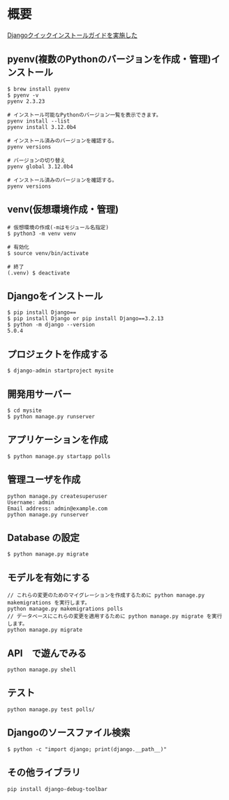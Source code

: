 # 概要
[Djangoクイックインストールガイドを実施した](https://docs.djangoproject.com/ja/3.2/intro/install/)

## pyenv(複数のPythonのバージョンを作成・管理)インストール
```
$ brew install pyenv
$ pyenv -v
pyenv 2.3.23

# インストール可能なPythonのバージョン一覧を表示できます。
pyenv install --list
pyenv install 3.12.0b4

# インストール済みのバージョンを確認する。
pyenv versions

# バージョンの切り替え
pyenv global 3.12.0b4

# インストール済みのバージョンを確認する。
pyenv versions
```

## venv(仮想環境作成・管理)
```
# 仮想環境の作成(-mはモジュール名指定)
$ python3 -m venv venv

# 有効化
$ source venv/bin/activate

# 終了
(.venv) $ deactivate
```

## Djangoをインストール
```
$ pip install Django==
$ pip install Django or pip install Django==3.2.13
$ python -m django --version
5.0.4
```

## プロジェクトを作成する
```
$ django-admin startproject mysite
```

## 開発用サーバー
```
$ cd mysite
$ python manage.py runserver
```

## アプリケーションを作成
```
$ python manage.py startapp polls
```

## 管理ユーザを作成
```
python manage.py createsuperuser
Username: admin
Email address: admin@example.com
python manage.py runserver
```

## Database の設定
```
$ python manage.py migrate
```

## モデルを有効にする
```
// これらの変更のためのマイグレーションを作成するために python manage.py makemigrations を実行します。
python manage.py makemigrations polls
// データベースにこれらの変更を適用するために python manage.py migrate を実行します。
python manage.py migrate
```

## API　で遊んでみる
```
python manage.py shell
```

## テスト
```
python manage.py test polls/
```

## Djangoのソースファイル検索
```
$ python -c "import django; print(django.__path__)"
```

## その他ライブラリ
```
pip install django-debug-toolbar
```
